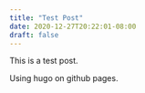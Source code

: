 ```yaml
---
title: "Test Post"
date: 2020-12-27T20:22:01-08:00
draft: false
---
```

<p>
This is a test post. 
</p><p>
Using hugo on github pages.
</p>
